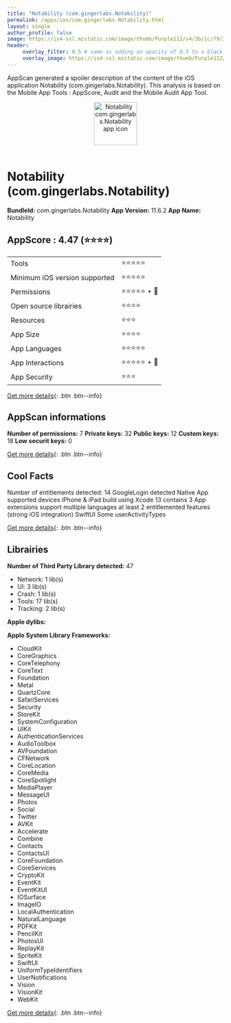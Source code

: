 ```yaml
---
title: "Notability (com.gingerlabs.Notability)"
permalink: /apps/ios/com.gingerlabs.Notability.html
layout: single
author_profile: false
image: https://is4-ssl.mzstatic.com/image/thumb/Purple112/v4/3b/1c/f9/3b1cf9c3-0abb-8f0f-821c-bcd3b1b4dfc4/AppIcon-1x_U007emarketing-0-10-0-0-sRGB-85-220.png/512x512bb.jpg
header: 
     overlay_filter: 0.5 # same as adding an opacity of 0.5 to a black background
     overlay_image: https://is4-ssl.mzstatic.com/image/thumb/Purple112/v4/3b/1c/f9/3b1cf9c3-0abb-8f0f-821c-bcd3b1b4dfc4/AppIcon-1x_U007emarketing-0-10-0-0-sRGB-85-220.png/512x512bb.jpg
---
```

AppScan generated a spoiler description of the content of the iOS application Notability (com.gingerlabs.Notability). This analysis is based on the Mobile App Tools : AppScore, Audit and the Mobile Audit App Tool.

  
  
<div style="text-align: center;"><img src="https://is4-ssl.mzstatic.com/image/thumb/Purple112/v4/3b/1c/f9/3b1cf9c3-0abb-8f0f-821c-bcd3b1b4dfc4/AppIcon-1x_U007emarketing-0-10-0-0-sRGB-85-220.png/512x512bb.jpg" width="100" height="100" alt="Notability com.gingerlabs.Notability app icon"></div></br>
  
# Notability (com.gingerlabs.Notability)

**BundleId:** com.gingerlabs.Notability
**App Version:** 11.6.2
**App Name:** Notability


## AppScore : 4.47 (⭐️⭐️⭐️⭐️) 

<table>
<tr><td> Tools </td><td> ⭐️⭐️⭐️⭐️⭐️ </td></tr>
<tr><td> Minimum iOS version supported </td><td> ⭐️⭐️⭐️⭐️⭐️ </td></tr>
<tr><td> Permissions </td><td> ⭐️⭐️⭐️⭐️⭐️ + 🌟 </td></tr>
<tr><td> Open source librairies </td><td> ⭐️⭐️⭐️⭐️ </td></tr>
<tr><td> Resources </td><td> ⭐️⭐️⭐️ </td></tr>
<tr><td> App Size </td><td> ⭐️⭐️⭐️⭐️ </td></tr>
<tr><td> App Languages </td><td> ⭐️⭐️⭐️⭐️⭐️ </td></tr>
<tr><td> App Interactions </td><td> ⭐️⭐️⭐️⭐️⭐️ + 🌟 </td></tr>
<tr><td> App Security </td><td> ⭐️⭐️⭐️ </td></tr>
</table>

[Get more details](/pricing.html){: .btn .btn--info}  
  
## AppScan informations 

**Number of permissions:** 7
**Private keys:** 32
**Public keys:** 12
**Custom keys:** 18
**Low securit keys:** 0
  
[Get more details](/pricing.html){: .btn .btn--info}

## Cool Facts

Number of entitlements detected: 14
GoogleLogin detected
Native App
supported devices iPhone & iPad
build using Xcode 13
contains 3 App extensions
support multiple languages
at least 2 entitlemented features (strong iOS integration)
SwiftUI
Some userActivityTypes
  
[Get more details](/pricing.html){: .btn .btn--info}

## Librairies 
**Number of Third Party Library detected:** 47
- Network: 1 lib(s)
- UI: 3 lib(s)
- Crash: 1 lib(s)
- Tools: 17 lib(s)
- Tracking: 2 lib(s)

**Apple dylibs:**


**Apple System Library Frameworks:**
- CloudKit
- CoreGraphics
- CoreTelephony
- CoreText
- Foundation
- Metal
- QuartzCore
- SafariServices
- Security
- StoreKit
- SystemConfiguration
- UIKit
- AuthenticationServices
- AudioToolbox
- AVFoundation
- CFNetwork
- CoreLocation
- CoreMedia
- CoreSpotlight
- MediaPlayer
- MessageUI
- Photos
- Social
- Twitter
- AVKit
- Accelerate
- Combine
- Contacts
- ContactsUI
- CoreFoundation
- CoreServices
- CryptoKit
- EventKit
- EventKitUI
- IOSurface
- ImageIO
- LocalAuthentication
- NaturalLanguage
- PDFKit
- PencilKit
- PhotosUI
- ReplayKit
- SpriteKit
- SwiftUI
- UniformTypeIdentifiers
- UserNotifications
- Vision
- VisionKit
- WebKit


  
[Get more details](/pricing.html){: .btn .btn--info}

